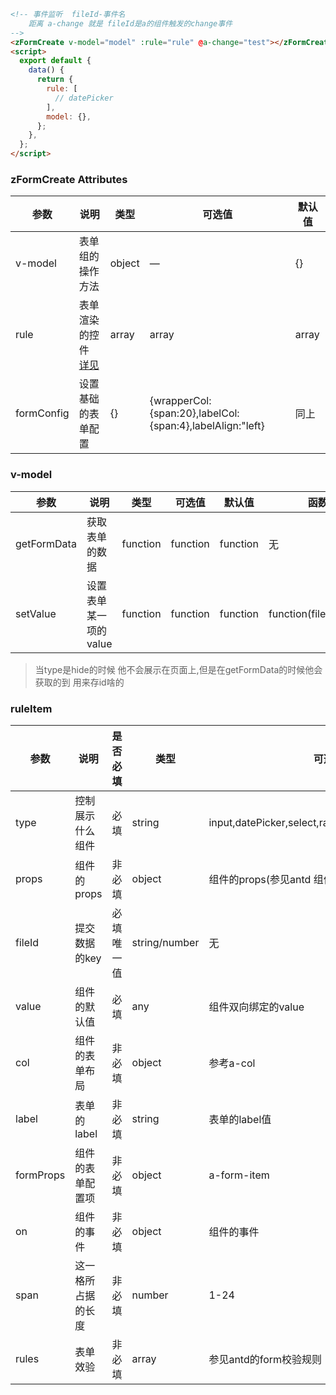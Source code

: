 
```html
<!-- 事件监听  fileId-事件名 
    距离 a-change 就是 fileId是a的组件触发的change事件
-->
<zFormCreate v-model="model" :rule="rule" @a-change="test"></zFormCreate>
<script>
  export default {
    data() {
      return {
        rule: [
          // datePicker
        ],
        model: {},
      };
    },
  };
</script>
```
### zFormCreate Attributes
| 参数      | 说明          | 类型      | 可选值                           | 默认值  |
|---------- |-------------- |---------- |--------------------------------  |-------- |
| v-model | 表单组的操作方法 | object | — | {} |
| rule | 表单渲染的控件 [详见](#v-model)  | array | array | array |
| formConfig | 设置基础的表单配置 | {} | {wrapperCol:{span:20},labelCol:{span:4},labelAlign:"left}  |   同上|






### v-model
| 参数      | 说明          | 类型      | 可选值                           | 默认值  | 函数参数|
|---------- |-------------- |---------- |--------------------------------  |-------- | -----|
| getFormData | 获取表单的数据 | function | function | function |无|
| setValue | 设置表单某一项的value  |function | function | function | function(fileId,newValue) |

> 当type是hide的时候 他不会展示在页面上,但是在getFormData的时候他会获取的到 用来存id啥的
### ruleItem
| 参数      |  说明  |  是否必填  |          类型      | 可选值                           | 默认值  |
| --------  | ---- | ------ |  ----------------------  |-------- | -------- | 
| type | 控制展示什么组件 |  必填 | string | input,datePicker,select,radio,checkbox,switch,hide | 无 |
| props | 组件的props  |非必填 | object | 组件的props(参见antd 组件的的props) | 无 |
| fileId | 提交数据的key  |必填 唯一值 | string/number | 无 | 无 |
| value | 组件的默认值  | 必填 | any | 组件双向绑定的value | 无 |
| col | 组件的表单布局  | 非必填 | object | 参考a-col | 无 |
| label | 表单的label  |非必填 | string | 表单的label值 | 无 |
| formProps | 组件的表单配置项  |非必填 | object | a-form-item | 无 |
| on | 组件的事件  |非必填 | object | 组件的事件 | 无 |
| span | 这一格所占据的长度  |非必填 | number | 1-24 | 8 |
| rules | 表单效验  |非必填 | array | 参见antd的form校验规则 | 无 |


